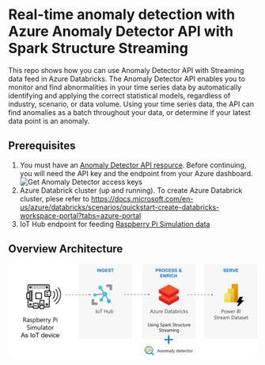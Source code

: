 # Real-time anomaly detection with Azure Anomaly Detector API with Spark Structure Streaming 
This repo shows how you can use Anomaly Detector API with Streaming data feed in Azure Databricks. 
The Anomaly Detector API enables you to monitor and find abnormalities in your time series data by automatically identifying and applying the correct statistical models, regardless of industry, scenario, or data volume. Using your time series data, the API can find anomalies as a batch throughout your data, or determine if your latest data point is an anomaly.

## Prerequisites

1. You must have an [Anomaly Detector API resource](https://aka.ms/adnew). Before continuing, you will need the API key and the endpoint from your Azure dashboard.
   ![Get Anomaly Detector access keys](https://github.com/Azure-Samples/AnomalyDetector/blob/master/media/cognitive-services-get-access-keys.png "Get Anomaly Detector access keys")
2. Azure Databrick cluster (up and running). To create Azure Databrick cluster, plese refer to https://docs.microsoft.com/en-us/azure/databricks/scenarios/quickstart-create-databricks-workspace-portal?tabs=azure-portal  
3. IoT Hub endpoint for feeding [Raspberry Pi Simulation data](https://azure-samples.github.io/raspberry-pi-web-simulator/)

## Overview Architecture 

![alt text](https://github.com/WipadaChan/anomaly-detection/blob/main/image/overview.png "Overview Architecture") 


